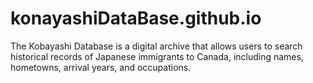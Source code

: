 # konayashiDataBase.github.io
The Kobayashi Database is a digital archive that allows users to search historical records of Japanese immigrants to Canada, including names, hometowns, arrival years, and occupations.
